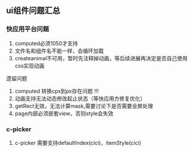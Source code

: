 ## ui组件问题汇总

### 快应用平台问题
1. computed必须1050才支持
2. 文件名和组件名不能一样，会循环加载
3. createanimal不可用，暂时先注释掉动画，等后续进展再决定是否自己使用css实现动画

遗留问题
1. computed 转换cpx到px存在问题 !!!
2. 动画支持无法动态修改起止状态（等快应用方修复优化）
3. getRect无效，无法计算mask,需要讨论下是否需要全屏处理
4. page内部必须嵌套view，否则style会失效

### c-picker
1. c-picker 需要支持defaultIndex(cici)，itemStyle(cici)